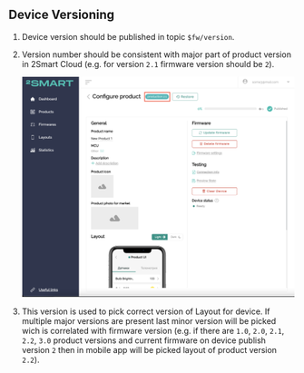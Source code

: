 ## Device Versioning

1. Device version should be published in topic `$fw/version`. 

2. Version number should be consistent with major part of product version in 2Smart Cloud (e.g. for version `2.1` firmware version should be `2`).

    ![product_version](./media/product_version.png)

3. This version is used to pick correct version of Layout for device. If multiple major versions are present last minor version will be picked wich is correlated with firmware version (e.g. if there are `1.0`, `2.0`, `2.1`, `2.2`, `3.0` product versions and current firmware on device publish version `2` then in mobile app will be picked layout of product version `2.2`).